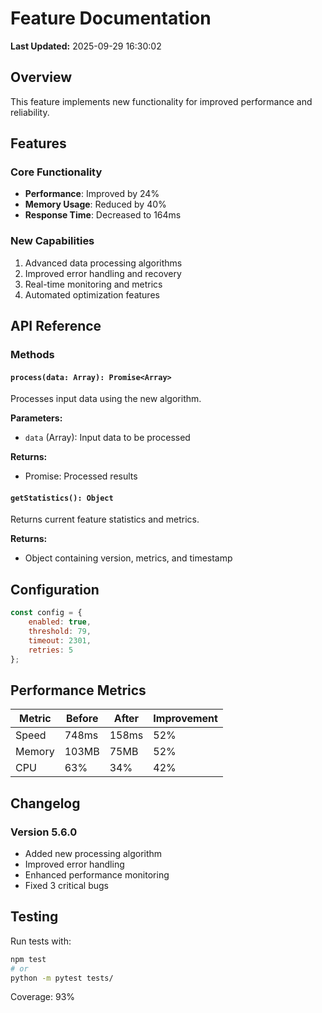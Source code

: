 # Feature Documentation

**Last Updated:** 2025-09-29 16:30:02

## Overview

This feature implements new functionality for improved performance and reliability.

## Features

### Core Functionality
- **Performance**: Improved by 24%
- **Memory Usage**: Reduced by 40%
- **Response Time**: Decreased to 164ms

### New Capabilities
1. Advanced data processing algorithms
2. Improved error handling and recovery
3. Real-time monitoring and metrics
4. Automated optimization features

## API Reference

### Methods

#### `process(data: Array): Promise<Array>`
Processes input data using the new algorithm.

**Parameters:**
- `data` (Array): Input data to be processed

**Returns:**
- Promise<Array>: Processed results

#### `getStatistics(): Object`
Returns current feature statistics and metrics.

**Returns:**
- Object containing version, metrics, and timestamp

## Configuration

```javascript
const config = {
    enabled: true,
    threshold: 79,
    timeout: 2301,
    retries: 5
};
```

## Performance Metrics

| Metric | Before | After | Improvement |
|--------|--------|-------|-------------|
| Speed | 748ms | 158ms | 52% |
| Memory | 103MB | 75MB | 52% |
| CPU | 63% | 34% | 42% |

## Changelog

### Version 5.6.0
- Added new processing algorithm
- Improved error handling
- Enhanced performance monitoring
- Fixed 3 critical bugs

## Testing

Run tests with:
```bash
npm test
# or
python -m pytest tests/
```

Coverage: 93%
